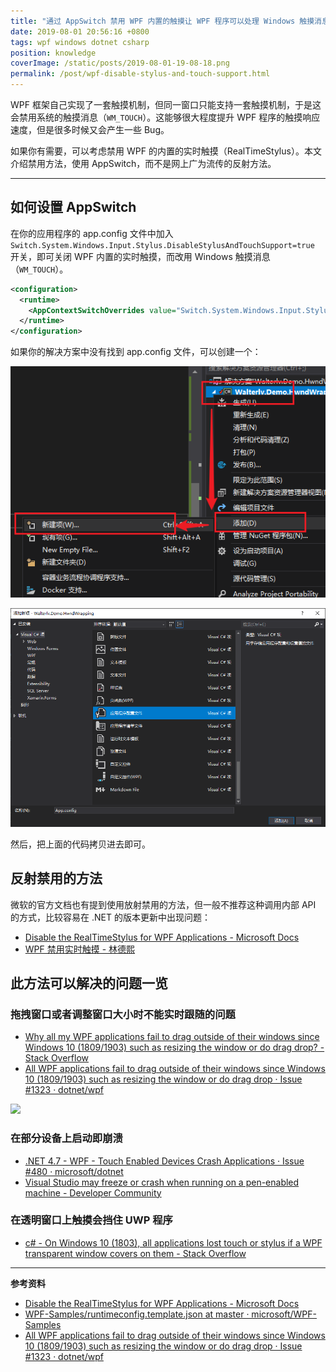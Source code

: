 ```yaml
---
title: "通过 AppSwitch 禁用 WPF 内置的触摸让 WPF 程序可以处理 Windows 触摸消息"
date: 2019-08-01 20:56:16 +0800
tags: wpf windows dotnet csharp
position: knowledge
coverImage: /static/posts/2019-08-01-19-08-18.png
permalink: /post/wpf-disable-stylus-and-touch-support.html
---
```


WPF 框架自己实现了一套触摸机制，但同一窗口只能支持一套触摸机制，于是这会禁用系统的触摸消息（`WM_TOUCH`）。这能够很大程度提升 WPF 程序的触摸响应速度，但是很多时候又会产生一些 Bug。

如果你有需要，可以考虑禁用 WPF 的内置的实时触摸（RealTimeStylus）。本文介绍禁用方法，使用 AppSwitch，而不是网上广为流传的反射方法。

---

<div id="toc"></div>

## 如何设置 AppSwitch

在你的应用程序的 app.config 文件中加入 `Switch.System.Windows.Input.Stylus.DisableStylusAndTouchSupport=true` 开关，即可关闭 WPF 内置的实时触摸，而改用 Windows 触摸消息（`WM_TOUCH`）。

```xml
<configuration>
  <runtime>
    <AppContextSwitchOverrides value="Switch.System.Windows.Input.Stylus.DisableStylusAndTouchSupport=true" />
  </runtime>
</configuration>
```

如果你的解决方案中没有找到 app.config 文件，可以创建一个：

![新建文件](/static/posts/2019-08-01-19-08-18.png)

![应用程序配置文件](/static/posts/2019-08-01-19-08-50.png)

然后，把上面的代码拷贝进去即可。

## 反射禁用的方法

微软的官方文档也有提到使用放射禁用的方法，但一般不推荐这种调用内部 API 的方式，比较容易在 .NET 的版本更新中出现问题：

- [Disable the RealTimeStylus for WPF Applications - Microsoft Docs](https://docs.microsoft.com/en-us/dotnet/framework/wpf/advanced/disable-the-realtimestylus-for-wpf-applications)
- [WPF 禁用实时触摸 - 林德熙](https://blog.lindexi.com/post/wpf-%E7%A6%81%E7%94%A8%E5%AE%9E%E6%97%B6%E8%A7%A6%E6%91%B8)

## 此方法可以解决的问题一览

### 拖拽窗口或者调整窗口大小时不能实时跟随的问题

- [Why all my WPF applications fail to drag outside of their windows since Windows 10 (1809/1903) such as resizing the window or do drag drop? - Stack Overflow](https://stackoverflow.com/questions/56354510/why-all-my-wpf-applications-fail-to-drag-outside-of-their-windows-since-windows)
- [All WPF applications fail to drag outside of their windows since Windows 10 (1809/1903) such as resizing the window or do drag drop · Issue #1323 · dotnet/wpf](https://github.com/dotnet/wpf/issues/1323)

![](https://i.stack.imgur.com/LZA4h.gif)

### 在部分设备上启动即崩溃

- [.NET 4.7 - WPF - Touch Enabled Devices Crash Applications · Issue #480 · microsoft/dotnet](https://github.com/Microsoft/dotnet/issues/480)
- [Visual Studio may freeze or crash when running on a pen-enabled machine - Developer Community](https://developercommunity.visualstudio.com/content/problem/55303/visual-studio-may-terminate-unexpectedly-when-runn.html)

### 在透明窗口上触摸会挡住 UWP 程序

- [c# - On Windows 10 (1803), all applications lost touch or stylus if a WPF transparent window covers on them - Stack Overflow](https://stackoverflow.com/questions/50382605/on-windows-10-1803-all-applications-lost-touch-or-stylus-if-a-wpf-transparent)

---

**参考资料**

- [Disable the RealTimeStylus for WPF Applications - Microsoft Docs](https://docs.microsoft.com/en-us/dotnet/framework/wpf/advanced/disable-the-realtimestylus-for-wpf-applications)
- [WPF-Samples/runtimeconfig.template.json at master · microsoft/WPF-Samples](https://github.com/microsoft/WPF-Samples/blob/master/Compatibility/runtimeconfig.template.json)
- [All WPF applications fail to drag outside of their windows since Windows 10 (1809/1903) such as resizing the window or do drag drop · Issue #1323 · dotnet/wpf](https://github.com/dotnet/wpf/issues/1323)


